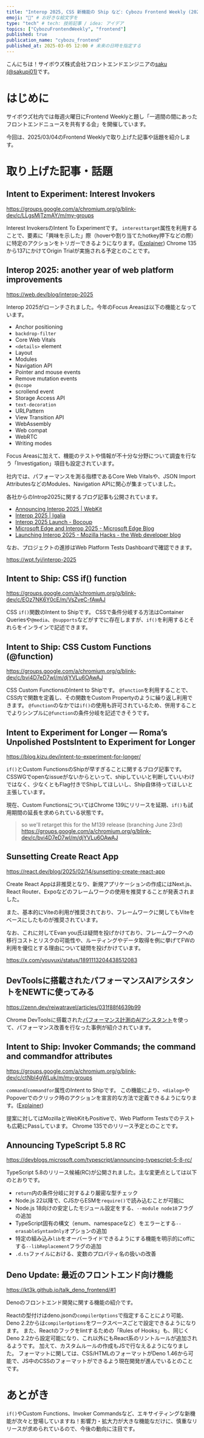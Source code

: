 ```yaml
---
title: "Interop 2025, CSS 新機能の Ship など: Cybozu Frontend Weekly (2025-03-04号)" # 目立ったニュースを選ぶ
emoji: "🌟" # お好きな絵文字を
type: "tech" # tech: 技術記事 / idea: アイデア
topics: ["CybozuFrontendWeekly", "frontend"]
published: true
publication_name: "cybozu_frontend"
published_at: 2025-03-05 12:00 # 未来の日時を指定する
---
```


こんにちは！サイボウズ株式会社フロントエンドエンジニアの[saku (@sakupi01)](https://x.com/sakupi01)です。

# はじめに

サイボウズ社内では毎週火曜日にFrontend Weeklyと題し「一週間の間にあったフロントエンドニュースを共有する会」を開催しています。

今回は、2025/03/04のFrontend Weeklyで取り上げた記事や話題を紹介します。

# 取り上げた記事・話題

## Intent to Experiment: Interest Invokers

https://groups.google.com/a/chromium.org/g/blink-dev/c/LLgsMjTzmAY/m/my-groups

Interest InvokersのIntent To Experimentです。
`interesttarget`属性を利用することで、要素に「興味を示した」際（hoverや割り当てたhotkey押下などの際）に特定のアクションをトリガーできるようになります。([Explainer](https://open-ui.org/components/interest-invokers.explainer/))
Chrome 135から137にかけてOrigin Trialが実施される予定とのことです。

## Interop 2025: another year of web platform improvements

https://web.dev/blog/interop-2025

Interop 2025がローンチされました。今年のFocus Areasは以下の機能となっています。

- Anchor positioning
- `backdrop-filter`
- Core Web Vitals
- `<details>` element
- Layout
- Modules
- Navigation API
- Pointer and mouse events
- Remove mutation events
- `@scope`
- scrollend event
- Storage Access API
- `text-decoration`
- URLPattern
- View Transition API
- WebAssembly
- Web compat
- WebRTC
- Writing modes

Focus Areasに加えて、機能のテストや情報が不十分な分野について調査を行なう「Investigation」項目も設定されています。

社内では、パフォーマンスを測る指標であるCore Web Vitalsや、JSON Import AttributesなどのModules、Navigation APIに関心が集まっていました。

各社からのIntrop2025に関するブログ記事も公開されています。

- [Announcing Interop 2025 | WebKit](https://webkit.org/blog/16458/announcing-interop-2025/)
- [Interop 2025 | Igalia](https://www.igalia.com/2025/02/13/Interop-2025.html)
- [Interop 2025 Launch - Bocoup](https://www.bocoup.com/blog/interop-2025)
- [Microsoft Edge and Interop 2025 - Microsoft Edge Blog](https://blogs.windows.com/msedgedev/2025/02/13/microsoft-edge-and-interop-2025/)
- [Launching Interop 2025 - Mozilla Hacks - the Web developer blog](https://hacks.mozilla.org/2025/02/interop-2025/)

なお、プロジェクトの進捗はWeb Platform Tests Dashboardで確認できます。

https://wpt.fyi/interop-2025

## Intent to Ship: CSS if() function

https://groups.google.com/a/chromium.org/g/blink-dev/c/EOz7NK6Y0cE/m/VsZveC-fAwAJ

CSS `if()`関数のIntent to Shipです。
CSSで条件分岐する方法はContainer Queriesや`@media`、`@supports`などがすでに存在しますが、`if()`を利用するとそれらをインラインで記述できます。

## Intent to Ship: CSS Custom Functions (@function)

https://groups.google.com/a/chromium.org/g/blink-dev/c/bvi4D7eD7wI/m/djYVLu6OAwAJ

CSS Custom FunctionsのIntent to Shipです。
`@function`を利用することで、CSS内で関数を定義し、その関数をCustom Propertyのように繰り返し利用できます。
`@function`のなかでは`if()`の使用も許可されているため、併用することでよりシンプルに`@function`の条件分岐を記述できそうです。

## Intent to Experiment for Longer — Roma’s Unpolished PostsIntent to Experiment for Longer

https://blog.kizu.dev/intent-to-experiment-for-longer/

`if()`とCustom FunctionsのShipが早すぎることに関するブログ記事です。
CSSWGでopenなissueがないからといって、shipしていいと判断していいわけではなく、少なくともFlag付きでShipしてほしいし、Ship自体待ってほしいと主張しています。

現在、Custom FunctionsについてはChrome 139にリリースを延期、`if()`も試用期間の延長を求められている状態です。

> so we'll retarget this for the M139 release (branching June 23rd)
> https://groups.google.com/a/chromium.org/g/blink-dev/c/bvi4D7eD7wI/m/djYVLu6OAwAJ

## Sunsetting Create React App

https://react.dev/blog/2025/02/14/sunsetting-create-react-app

Create React Appは非推奨となり、新規アプリケーションの作成にはNext.js、React Router、Expoなどのフレームワークの使用を推奨することが発表されました。

また、基本的にViteの利用が推奨されており、フレームワークに関してもViteをベースにしたものが推奨されています。

なお、これに対してEvan you氏は疑問を投げかけており、フレームワークへの移行コストとリスクの可能性や、ルーティングやデータ取得を例に挙げてFWの利用を優位とする理由について疑問を投げかけています。

https://x.com/youyuxi/status/1891113204438512083

## DevToolsに搭載されたパフォーマンスAIアシスタントをNEWTに使ってみる

https://zenn.dev/reiwatravel/articles/031f88f4639b99

Chrome DevToolsに搭載された[パフォーマンス計測のAIアシスタント](https://developer.chrome.com/docs/devtools/ai-assistance/performance)を使って、パフォーマンス改善を行なった事例が紹介されています。

## Intent to Ship: Invoker Commands; the command and commandfor attributes

https://groups.google.com/a/chromium.org/g/blink-dev/c/ctNbl4gWLuk/m/my-groups

`command`/`commandfor`属性のIntent to Shipです。
この機能により、`<dialog>`やPopoverでのクリック時のアクションを宣言的な方法で定義できるようになります。([Explainer](https://open-ui.org/components/invokers.explainer/))

提案に対してはMozillaとWebKitもPositiveで、Web Platform Testsでのテストも広範にPassしています。
Chrome 135でのリリース予定とのことです。

## Announcing TypeScript 5.8 RC

https://devblogs.microsoft.com/typescript/announcing-typescript-5-8-rc/

TypeScript 5.8のリリース候補(RC)が公開されました。主な変更点としては以下のとおりです。

- `return`内の条件分岐に対するより厳密な型チェック
- Node.js 22以降で、CJSからESMを`require()`で読み込むことが可能に
- Node.js 18向けの安定したモジュール設定をする、`--module node18`フラグの追加
- TypeScript固有の構文（enum、namespaceなど）をエラーとする`--erasableSyntaxOnly`オプションの追加
- 特定の組み込み`lib`をオーバーライドできるようにする機能を明示的にoffにする`--libReplacement`フラグの追加
- `.d.ts`ファイルにおける、変数のプロパティ名の扱いの改善

## Deno Update: 最近のフロントエンド向け機能

https://kt3k.github.io/talk_deno_frontend/#1

Denoのフロントエンド開発に関する機能の紹介です。

Reactの型付けはdeno.jsonの`compilerOptions`で指定することにより可能、Deno 2.2からは`compilerOptions`をワークスペースごとで設定できるようになります。
また、Reactのフックをlintするための「Rules of Hooks」も、同じくDeno 2.2から設定可能になり、これ以外にもReact系のリントルールが追加されるようです。
加えて、カスタムルールの作成もJSで行なえるようになりました。
フォーマットに関しては、CSS/HTMLのフォーマットがDeno 1.46から可能で、JS中のCSSのフォーマットができるよう現在開発が進んでいるとのことです。

# あとがき

`if()`やCustom Functions、Invoker Commandsなど、エキサイティングな新機能が次々と登場していますね！影響力・拡大力が大きな機能なだけに、慎重なリリースが求められているので、今後の動向に注目です。
